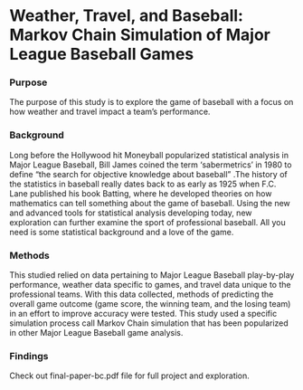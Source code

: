 # Weather, Travel, and Baseball: Markov Chain Simulation of Major League Baseball Games

### Purpose
The purpose of this study is to explore the game of baseball with a focus on how weather and travel impact a team’s performance. 

### Background 
Long before the Hollywood hit Moneyball popularized statistical analysis in Major League Baseball, Bill James coined the term ‘sabermetrics’ in 1980 to define “the search for objective knowledge about baseball” .The history of the statistics in baseball really dates back to as early as 1925 when F.C. Lane published his book Batting, where he developed theories on how mathematics can tell something about the game of baseball. Using the new and advanced tools for statistical analysis developing today, new exploration can further examine the sport of professional baseball. All you need is some statistical background and a love of the game.

### Methods
This studied relied on data pertaining to Major League Baseball play-by-play performance, weather data specific to games, and travel data unique to the professional teams. With this data collected, methods of predicting the overall game outcome (game score, the winning team, and the losing team) in an effort to improve accuracy were tested. This study used a specific simulation process call Markov Chain simulation that has been popularized in other Major League Baseball game analysis.  

### Findings
Check out final-paper-bc.pdf file for full project and exploration.
